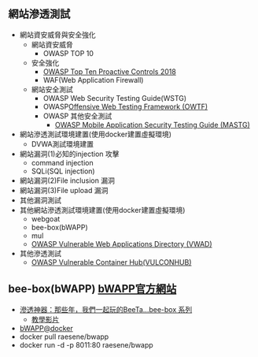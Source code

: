 ## 網站滲透測試
- 網站資安威脅與安全強化
  - 網站資安威脅
    - OWASP TOP 10
  - 安全強化
    - [OWASP Top Ten Proactive Controls 2018](https://owasp.org/www-project-developer-guide/release/implementation/documentation/proactive_controls/)
    - WAF(Web Application Firewall) 
  - 網站安全測試
    - OWASP Web Security Testing Guide(WSTG)
    - OWASP[Offensive Web Testing Framework (OWTF)](https://owasp.org/www-project-developer-guide/release/verification/tools/offensive_web_testing_framework/)
    - OWASP 其他安全測試
      - [OWASP Mobile Application Security Testing Guide (MASTG)](https://mas.owasp.org/MASTG/) 
- 網站滲透測試環境建置(使用docker建置虛擬環境)
  - DVWA測試環境建置
- 網站漏洞(1)必知的injection 攻擊
  - command injection
  - SQLi(SQL injection) 
- 網站漏洞(2)File inclusion 漏洞
- 網站漏洞(3)File upload 漏洞
- 其他漏洞測試
- 其他網站滲透測試環境建置(使用docker建置虛擬環境)
  - webgoat
  - bee-box(bWAPP)
  - mul
  - [OWASP Vulnerable Web Applications Directory (VWAD)](https://owasp.org/www-project-vulnerable-web-applications-directory/)
- 其他滲透測試
  - [OWASP Vulnerable Container Hub(VULCONHUB)]() 
## bee-box(bWAPP) [bWAPP官方網站](http://itsecgames.com/)
- [滲透神器：那些年，我們一起玩的BeeTa...bee-box 系列](https://ithelp.ithome.com.tw/users/20114110/ironman/6491)
  - [教學影片](https://www.youtube.com/playlist?list=PLnb6DdhpDg9QZkqowHumCgDrVs5vLO5_d) 
- [bWAPP@docker](https://hub.docker.com/r/raesene/bwapp/)
- docker pull raesene/bwapp
- docker run -d -p 8011:80 raesene/bwapp

